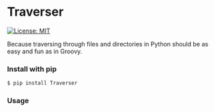# Traverser

[![License: MIT](https://img.shields.io/badge/License-MIT-yellow.svg)](https://opensource.org/licenses/MIT)

Because traversing through files and directories in Python should be as easy and fun as in Groovy.


### Install with pip

```bash
$ pip install Traverser
```

### Usage


